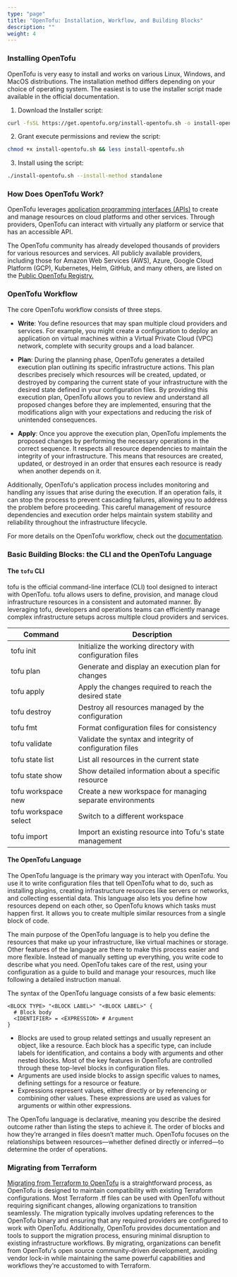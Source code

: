 ```yaml
---
type: "page"
title: "OpenTofu: Installation, Workflow, and Building Blocks"
description: ""
weight: 4
---
```


### Installing OpenTofu

OpenTofu is very easy to install and works on various Linux, Windows, and MacOS distributions. The installation method differs depending on your choice of operating system. The easiest is to use the installer script made available in the official documentation.

1. Download the Installer script:

```bash
curl -fsSL https://get.opentofu.org/install-opentofu.sh -o install-opentofu.sh
```

2. Grant execute permissions and review the script:

```bash
chmod +x install-opentofu.sh && less install-opentofu.sh
```

3. Install using the script:

```bash
./install-opentofu.sh --install-method standalone
```

### How Does OpenTofu Work?

OpenTofu leverages [application programming interfaces (APIs)](https://en.wikipedia.org/wiki/API) to create and manage resources on cloud platforms and other services. Through providers, OpenTofu can interact with virtually any platform or service that has an accessible API.

The OpenTofu community has already developed thousands of providers for various resources and services. All publicly available providers, including those for Amazon Web Services (AWS), Azure, Google Cloud Platform (GCP), Kubernetes, Helm, GitHub, and many others, are listed on the [Public OpenTofu Registry.](https://opentofu.org/registry/)

### OpenTofu Workflow

The core OpenTofu workflow consists of three steps.

- **Write**: You define resources that may span multiple cloud providers and services. For example, you might create a configuration to deploy an application on virtual machines within a Virtual Private Cloud (VPC) network, complete with security groups and a load balancer.

- **Plan**: During the planning phase, OpenTofu generates a detailed execution plan outlining its specific infrastructure actions. This plan describes precisely which resources will be created, updated, or destroyed by comparing the current state of your infrastructure with the desired state defined in your configuration files. By providing this execution plan, OpenTofu allows you to review and understand all proposed changes before they are implemented, ensuring that the modifications align with your expectations and reducing the risk of unintended consequences.

- **Apply**: Once you approve the execution plan, OpenTofu implements the proposed changes by performing the necessary operations in the correct sequence. It respects all resource dependencies to maintain the integrity of your infrastructure. This means that resources are created, updated, or destroyed in an order that ensures each resource is ready when another depends on it.

Additionally, OpenTofu's application process includes monitoring and handling any issues that arise during the execution. If an operation fails, it can stop the process to prevent cascading failures, allowing you to address the problem before proceeding. This careful management of resource dependencies and execution order helps maintain system stability and reliability throughout the infrastructure lifecycle.

For more details on the OpenTofu workflow, check out the [documentation](https://opentofu.org/docs/intro/core-workflow/).

### Basic Building Blocks: the CLI and the OpenTofu Language

#### The `tofu` CLI

tofu is the official command-line interface (CLI) tool designed to interact with OpenTofu. tofu allows users to define, provision, and manage cloud infrastructure resources in a consistent and automated manner. By leveraging tofu, developers and operations teams can efficiently manage complex infrastructure setups across multiple cloud providers and services.


| Command                            | Description                                                        |
|------------------------------------|--------------------------------------------------------------------|
| tofu init                          | Initialize the working directory with configuration files          |
| tofu plan                          | Generate and display an execution plan for changes                 |
| tofu apply                         | Apply the changes required to reach the desired state              |
| tofu destroy                       | Destroy all resources managed by the configuration                 |
| tofu fmt                           | Format configuration files for consistency                         |
| tofu validate                      | Validate the syntax and integrity of configuration files           |
| tofu state list                    | List all resources in the current state                            |
| tofu state show <resources>        | Show detailed information about a specific resource                |
| tofu workspace new <name>          | Create a new workspace for managing separate environments          |
| tofu workspace select <name>       | Switch to a different workspace                                    |
| tofu import <resource> <id>       | Import an existing resource into Tofu's state management           |


#### The OpenTofu Language

The OpenTofu language is the primary way you interact with OpenTofu. You use it to write configuration files that tell OpenTofu what to do, such as installing plugins, creating infrastructure resources like servers or networks, and collecting essential data. This language also lets you define how resources depend on each other, so OpenTofu knows which tasks must happen first. It allows you to create multiple similar resources from a single block of code.

The main purpose of the OpenTofu language is to help you define the resources that make up your infrastructure, like virtual machines or storage. Other features of the language are there to make this process easier and more flexible. Instead of manually setting up everything, you write code to describe what you need. OpenTofu takes care of the rest, using your configuration as a guide to build and manage your resources, much like following a detailed instruction manual.

The syntax of the OpenTofu language consists of a few basic elements:

```hcl
<BLOCK TYPE> "<BLOCK LABEL>" "<BLOCK LABEL>" {
  # Block body
  <IDENTIFIER> = <EXPRESSION> # Argument
}
```
- Blocks are used to group related settings and usually represent an object, like a resource. Each block has a specific type, can include labels for identification, and contains a body with arguments and other nested blocks. Most of the key features in OpenTofu are controlled through these top-level blocks in configuration files.
- Arguments are used inside blocks to assign specific values to names, defining settings for a resource or feature.
- Expressions represent values, either directly or by referencing or combining other values. These expressions are used as values for arguments or within other expressions.

The OpenTofu language is declarative, meaning you describe the desired outcome rather than listing the steps to achieve it. The order of blocks and how they’re arranged in files doesn’t matter much. OpenTofu focuses on the relationships between resources—whether defined directly or inferred—to determine the order of operations.


### Migrating from Terraform

[Migrating from Terraform to OpenTofu](https://opentofu.org/docs/intro/migration/) is a straightforward process, as OpenTofu is designed to maintain compatibility with existing Terraform configurations. Most Terraform .tf files can be used with OpenTofu without requiring significant changes, allowing organizations to transition seamlessly. The migration typically involves updating references to the OpenTofu binary and ensuring that any required providers are configured to work with OpenTofu. Additionally, OpenTofu provides documentation and tools to support the migration process, ensuring minimal disruption to existing infrastructure workflows. By migrating, organizations can benefit from OpenTofu's open source community-driven development, avoiding vendor lock-in while maintaining the same powerful capabilities and workflows they're accustomed to with Terraform.